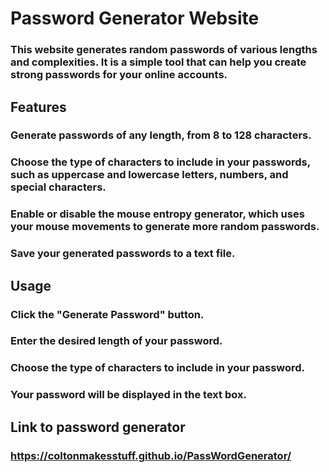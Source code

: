 # Password Generator Website
### This website generates random passwords of various lengths and complexities. It is a simple tool that can help you create strong passwords for your online accounts.
## Features
### Generate passwords of any length, from 8 to 128 characters.
### Choose the type of characters to include in your passwords, such as uppercase and lowercase letters, numbers, and special characters.
### Enable or disable the mouse entropy generator, which uses your mouse movements to generate more random passwords.
### Save your generated passwords to a text file.
## Usage
### Click the "Generate Password" button.
### Enter the desired length of your password.
### Choose the type of characters to include in your password.
### Your password will be displayed in the text box.
## Link to password generator
### https://coltonmakesstuff.github.io/PassWordGenerator/
